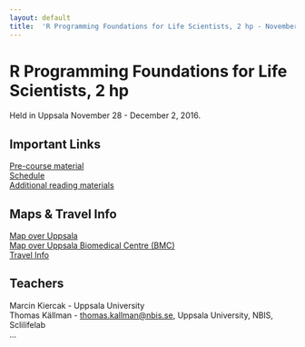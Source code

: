 ```yaml
---
layout: default
title:  'R Programming Foundations for Life Scientists, 2 hp - November 2016'
--- 
```



# R Programming Foundations for Life Scientists, 2 hp

Held in Uppsala November 28 - December 2, 2016.

## Important Links
[Pre-course material](precourse)   
[Schedule](schedule)  
[Additional reading materials](reading)

## Maps & Travel Info
[Map over Uppsala](https://www.google.se/maps/@59.8557755,17.6369985,13.5z)  
[Map over Uppsala Biomedical Centre (BMC)](../ngsintro/common/images/bmc_map.jpg)  
[Travel Info](travel)  

## Teachers
Marcin Kiercak - Uppsala University  
Thomas Källman - thomas.kallman@nbis.se, Uppsala University, NBIS, Sclilifelab  
...
